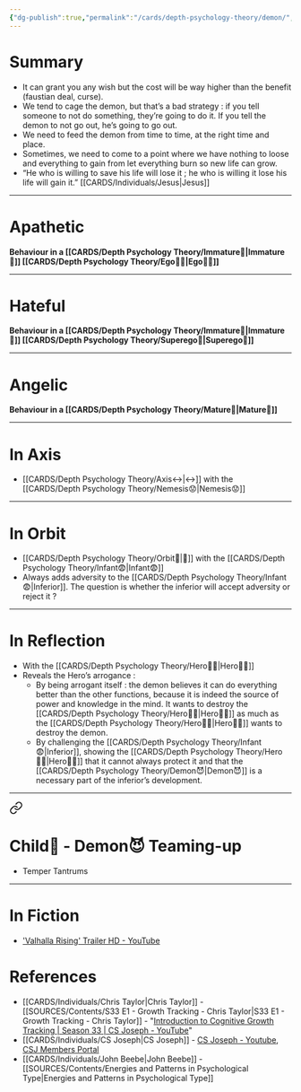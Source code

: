 ```yaml
---
{"dg-publish":true,"permalink":"/cards/depth-psychology-theory/demon/","noteIcon":"1","created":"2023-01-06T15:26:13.606+01:00","updated":"2023-06-28T21:56:43.139+02:00"}
---
```


# Summary 
- It can grant you any wish but the cost will be way higher than the benefit (faustian deal, curse). 
- We tend to cage the demon, but that’s a bad strategy : if you tell someone to not do something, they’re going to do it. If you tell the demon to not go out, he’s going to go out.  
- We need to feed the demon from time to time, at the right time and place. 
- Sometimes, we need to come to a point where we have nothing to loose and everything to gain from let everything burn so new life can grow. 
- “He who is willing to save his life will lose it ; he who is willing it lose his life will gain it.” [[CARDS/Individuals/Jesus\|Jesus]]
---
# Apathetic 
**Behaviour in a [[CARDS/Depth Psychology Theory/Immature🐇\|Immature🐇]] [[CARDS/Depth Psychology Theory/Ego🙋‍♂️\|Ego🙋‍♂️]]** 

---
# Hateful 
**Behaviour in a [[CARDS/Depth Psychology Theory/Immature🐇\|Immature🐇]] [[CARDS/Depth Psychology Theory/Superego👹\|Superego👹]]** 

---
# Angelic 
**Behaviour in a [[CARDS/Depth Psychology Theory/Mature🐢\|Mature🐢]]** 

---
# In Axis 
- [[CARDS/Depth Psychology Theory/Axis↔️\|↔️]] with the [[CARDS/Depth Psychology Theory/Nemesis😟\|Nemesis😟]] 
---
# In Orbit 
- [[CARDS/Depth Psychology Theory/Orbit🔄\|💫]] with the [[CARDS/Depth Psychology Theory/Infant😨\|Infant😨]]
- Always adds adversity to the [[CARDS/Depth Psychology Theory/Infant😨\|Inferior]]. The question is whether the inferior will accept adversity or reject it ?
---
# In Reflection 
- With the [[CARDS/Depth Psychology Theory/Hero🦸‍♂️\|Hero🦸‍♂️]] 
- Reveals the Hero’s arrogance : 
	- By being arrogant itself : the demon believes it can do everything better than the other functions, because it is indeed the source of power and knowledge in the mind. It wants to destroy the [[CARDS/Depth Psychology Theory/Hero🦸‍♂️\|Hero🦸‍♂️]] as much as the [[CARDS/Depth Psychology Theory/Hero🦸‍♂️\|Hero🦸‍♂️]] wants to destroy the demon. 
	- By challenging the [[CARDS/Depth Psychology Theory/Infant😨\|Inferior]], showing the [[CARDS/Depth Psychology Theory/Hero🦸‍♂️\|Hero🦸‍♂️]] that it cannot always protect it and that the [[CARDS/Depth Psychology Theory/Demon😈\|Demon😈]] is a necessary part of the inferior’s development. 
---

<div class="transclusion internal-embed is-loaded"><a class="markdown-embed-link" href="/cards/depth-psychology-theory/child/#child-demon-teaming-up" aria-label="Open link"><svg xmlns="http://www.w3.org/2000/svg" width="24" height="24" viewBox="0 0 24 24" fill="none" stroke="currentColor" stroke-width="2" stroke-linecap="round" stroke-linejoin="round" class="svg-icon lucide-link"><path d="M10 13a5 5 0 0 0 7.54.54l3-3a5 5 0 0 0-7.07-7.07l-1.72 1.71"></path><path d="M14 11a5 5 0 0 0-7.54-.54l-3 3a5 5 0 0 0 7.07 7.07l1.71-1.71"></path></svg></a><div class="markdown-embed">



# Child👼 - Demon😈 Teaming-up 
- Temper Tantrums 

--- 

</div></div>


# In Fiction 
- ['Valhalla Rising' Trailer HD - YouTube](https://www.youtube.com/watch?v=dQgoGccHJD4)
# References 
- [[CARDS/Individuals/Chris Taylor\|Chris Taylor]] - [[SOURCES/Contents/S33 E1 - Growth Tracking - Chris Taylor\|S33 E1 - Growth Tracking - Chris Taylor]] - "[Introduction to Cognitive Growth Tracking | Season 33 | CS Joseph - YouTube](https://www.youtube.com/watch?v=Ni_1xfd_Kt8&t=283s)" 
- [[CARDS/Individuals/CS Joseph\|CS Joseph]] - [CS Joseph - Youtube](https://www.youtube.com/@CSJoseph), [CSJ Members Portal](https://offers.csjoseph.life/portal)
- [[CARDS/Individuals/John Beebe\|John Beebe]] - [[SOURCES/Contents/Energies and Patterns in Psychological Type\|Energies and Patterns in Psychological Type]]

